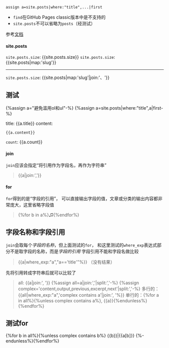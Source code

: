 `assign a=site.posts|where:"title",...|first`
- `find`在GitHub Pages classic版本中是不支持的
- `site.posts`不可以省略为`posts`（经测试）

参考[文档](https://shopify.dev/docs/api/liquid/filters/array-filters)

#### site.posts
`site.posts.size`: {{site.posts.size}}
`site.posts.size`: {{site.posts|map:'slug'}}

---
`site.posts.size`: {{site.posts|map:'slug'|join:'、'}}

## 测试
{%assign a="避免滥用ol和ul"-%}
{%assign a=site.posts|where:"title",a|first-%}

title: {{a.title}}
content:
```
{{a.content}}
```

`count`: {{a.count}}

#### join
`join`应该会指定“将引用作为字段名，再作为字符串”
>{{a|join:','}}

#### for
`for`得到的是“字段的引用”，
可以直接输出字段的值，文章或分类的输出内容都非常庞大，这里省略字段值
>{%for b in a%}♫{%endfor%}

## 字段名称和字段引用
`join`会取每个*字段的名称*，但上面测试的`for`，
和这里测试的`where_exp`表达式部分不是取字段的名称，而是*字段的引用*
字段引用不能和字段名做比较
>{{a|where_exp:"a","a=='title'"%}}
（没有结果）

先将引用转成字符串后就可以比较了
>all: {{a|join:', '}}
{%assign all=a|join:','|split:','-%}
{%assign complex='content,output,previous,excerpt,next'|split:','-%}
多行的：{{all|where_exp:"a",'complex contains a'|join:', '%}}
单行的：{%for a in all%}{%unless complex contains a%}, {{a}}{%endunless%}{%endfor%}

## 测试for

{%for b in all%}{%unless complex contains b%}
{{b}}|{{a[b]}}
{%-endunless%}{%endfor%}
